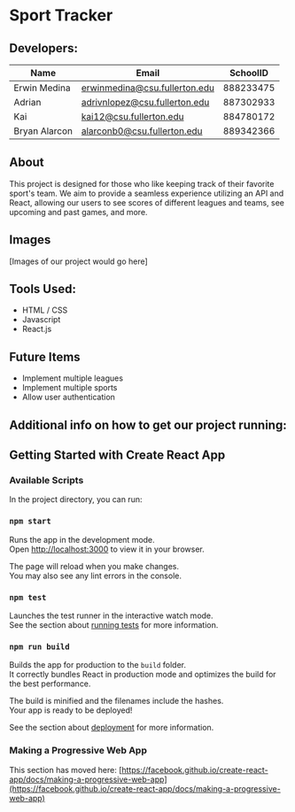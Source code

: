 # Sport Tracker

## Developers:
| Name | Email | SchoolID | 
| ---- | ----- | -------- |
| Erwin Medina | erwinmedina@csu.fullerton.edu | 888233475
| Adrian | adrivnlopez@csu.fullerton.edu | 887302933 |
| Kai | kai12@csu.fullerton.edu | 884780172 |
| Bryan Alarcon | alarconb0@csu.fullerton.edu | 889342366 |

## About

This project is designed for those who like keeping track of their favorite sport's team. We aim to provide a seamless experience utilizing an API and React, allowing our users to see scores of different leagues and teams, see upcoming and past games, and more. 

## Images
[Images of our project would go here]

## Tools Used:
- HTML / CSS
- Javascript
- React.js

## Future Items
- Implement multiple leagues
- Implement multiple sports
- Allow user authentication

## Additional info on how to get our project running:


## Getting Started with Create React App

### Available Scripts

In the project directory, you can run:

### `npm start`

Runs the app in the development mode.\
Open [http://localhost:3000](http://localhost:3000) to view it in your browser.

The page will reload when you make changes.\
You may also see any lint errors in the console.

### `npm test`

Launches the test runner in the interactive watch mode.\
See the section about [running tests](https://facebook.github.io/create-react-app/docs/running-tests) for more information.

### `npm run build`

Builds the app for production to the `build` folder.\
It correctly bundles React in production mode and optimizes the build for the best performance.

The build is minified and the filenames include the hashes.\
Your app is ready to be deployed!

See the section about [deployment](https://facebook.github.io/create-react-app/docs/deployment) for more information.

### Making a Progressive Web App

This section has moved here: [https://facebook.github.io/create-react-app/docs/making-a-progressive-web-app](https://facebook.github.io/create-react-app/docs/making-a-progressive-web-app)

